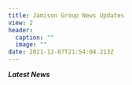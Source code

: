 ```yaml
---
title: Jamison Group News Updates
view: 2
header:
  caption: ""
  image: ""
date: 2021-12-07T21:54:04.213Z
---
```

***Latest News***
